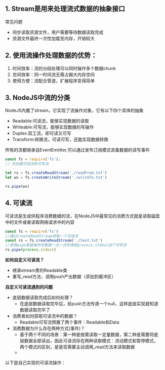 ## 1. Stream是用来处理流式数据的抽象接口

常见问题
- 同步读取资源文件，用户需要等待数据读取完成
- 资源文件最终一次性加载至内存，开销较大

## 2. 使用流操作处理数据的优势：

1. 时间效率：流的分段处理可以同时操作多个数据chunk
2. 空间效率：同一时间流无需占据大内存空间
3. 使用方便：流配合管道，扩展程序变得简单

## 3. NodeJS中流的分类

NodeJS内置了stream，它实现了流操作对象，它有以下四个具体的抽象

- Readable:可读流，能够实现数据的读取
- Writeable:可写流，能够实现数据的写操作
- Duplex:双工流，即可读又可写
- Transform:转换流，可读可写，还能实现数据转换

所有的流都继承自EventEmiitter,可以通过发布订阅模式具备数据的读写事件

```javascript
const fs = require('fs');
// 先创建可读流和可写流

let rs = fs.createReadStream('./readFrom.txt')
let ws = fs.createWriteStream('./writeTo.txt')

rs.pipe(ws)

```


## 4. 可读流

可读流是生成供程序消费数据的流，在NodeJS中最常见的消费方式就是读取磁盘中的文件或者读取网络请求中的内容

```javascript
const fs = require('fs')
//通过createReadStream获取一个可读流
const rs = fs.createReadStream('./test.txt')
//使用pipe管道操作将数据一点一点传递给process.stdout这个可写流
rs.pipe(process.stdout)

```

**如何自定义可读流？**

- 继承stream里的Readable类
- 重写_read方法，调用push产出数据（添加到缓冲区）

**自定义可读流遇到的问题**

- 底层数据读取完成后如何处理？
  - 在底层数据读取完毕后，给push方法传递一个null，这样底层实现就知道数据读取完毕了
- 消费者如何获取可读流中的数据？
  - Readable可写流预置了两个事件：Readable和Data
- 消费数据为什么存在两种方式(事件)？
  - 基于两个不同的场景：第一种是按需读取一定量数据，第二种是需要将底层数据全部读出，因此可读流存在两种读取模式：流动模式和暂停模式，两个模式的区别，是是否需要主动调用_read方法来读取数据
  - 

以下是自己实现的可读流操作：

```javascript
```
